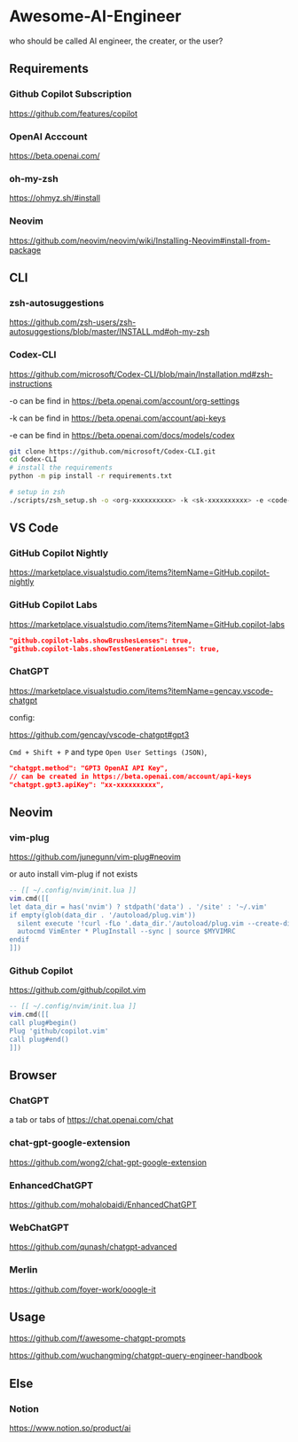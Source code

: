 # Awesome-AI-Engineer

who should be called AI engineer, the creater, or the user?

## Requirements

### Github Copilot Subscription

https://github.com/features/copilot

### OpenAI Acccount

https://beta.openai.com/

### oh-my-zsh

https://ohmyz.sh/#install

### Neovim

https://github.com/neovim/neovim/wiki/Installing-Neovim#install-from-package

## CLI

### zsh-autosuggestions

https://github.com/zsh-users/zsh-autosuggestions/blob/master/INSTALL.md#oh-my-zsh

### Codex-CLI

https://github.com/microsoft/Codex-CLI/blob/main/Installation.md#zsh-instructions

-o can be find in https://beta.openai.com/account/org-settings

-k can be find in https://beta.openai.com/account/api-keys

-e can be find in https://beta.openai.com/docs/models/codex

```bash
git clone https://github.com/microsoft/Codex-CLI.git
cd Codex-CLI
# install the requirements
python -m pip install -r requirements.txt

# setup in zsh
./scripts/zsh_setup.sh -o <org-xxxxxxxxxx> -k <sk-xxxxxxxxxx> -e <code-xxxx-0xx>
```

## VS Code

### GitHub Copilot Nightly

https://marketplace.visualstudio.com/items?itemName=GitHub.copilot-nightly

### GitHub Copilot Labs

https://marketplace.visualstudio.com/items?itemName=GitHub.copilot-labs

```json
"github.copilot-labs.showBrushesLenses": true,
"github.copilot-labs.showTestGenerationLenses": true,
```

### ChatGPT

https://marketplace.visualstudio.com/items?itemName=gencay.vscode-chatgpt

config:

https://github.com/gencay/vscode-chatgpt#gpt3

`Cmd + Shift + P` and type `Open User Settings (JSON)`,

```json
"chatgpt.method": "GPT3 OpenAI API Key",
// can be created in https://beta.openai.com/account/api-keys
"chatgpt.gpt3.apiKey": "xx-xxxxxxxxxx",
```

## Neovim

### vim-plug

https://github.com/junegunn/vim-plug#neovim

or auto install vim-plug if not exists

```lua
-- [[ ~/.config/nvim/init.lua ]]
vim.cmd([[
let data_dir = has('nvim') ? stdpath('data') . '/site' : '~/.vim'
if empty(glob(data_dir . '/autoload/plug.vim'))
  silent execute '!curl -fLo '.data_dir.'/autoload/plug.vim --create-dirs  https://raw.githubusercontent.com/junegunn/vim-plug/master/plug.vim'
  autocmd VimEnter * PlugInstall --sync | source $MYVIMRC
endif
]])
```

### Github Copilot

https://github.com/github/copilot.vim

```lua
-- [[ ~/.config/nvim/init.lua ]]
vim.cmd([[
call plug#begin()
Plug 'github/copilot.vim'
call plug#end()
]])
```

## Browser

### ChatGPT

a tab or tabs of https://chat.openai.com/chat

### chat-gpt-google-extension

https://github.com/wong2/chat-gpt-google-extension

### EnhancedChatGPT

https://github.com/mohalobaidi/EnhancedChatGPT

### WebChatGPT

https://github.com/qunash/chatgpt-advanced

### Merlin

https://github.com/foyer-work/ooogle-it

## Usage

https://github.com/f/awesome-chatgpt-prompts

https://github.com/wuchangming/chatgpt-query-engineer-handbook

## Else

### Notion

https://www.notion.so/product/ai

